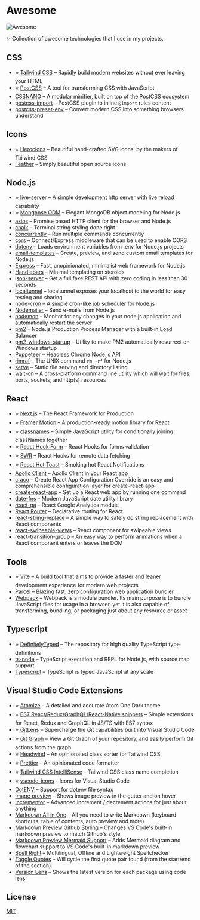 # Awesome

![Awesome](https://cdn.rawgit.com/sindresorhus/awesome/d7305f38d29fed78fa85652e3a63e154dd8e8829/media/badge.svg)

✨ Collection of awesome technologies that I use in my projects.

## CSS

- ⭐️ [Tailwind CSS](https://tailwindcss.com) – Rapidly build modern websites without ever leaving your HTML
- ⭐️ [PostCSS](https://postcss.org) – A tool for transforming CSS with JavaScript
- [CSSNANO](https://cssnano.co) – A modular minifier, built on top of the PostCSS ecosystem
- [postcss-import](https://github.com/postcss/postcss-import) – PostCSS plugin to inline `@import` rules content
- [postcss-preset-env](https://preset-env.cssdb.org) – Convert modern CSS into something browsers understand

## Icons

- ⭐️ [Herocions](https://heroicons.com) – Beautiful hand-crafted SVG icons, by the makers of Tailwind CSS
- [Feather](https://feathericons.com) – Simply beautiful open source icons

## Node.js

- ⭐️ [live-server](https://github.com/tapio/live-server) – A simple development http server with live reload capability
- ⭐️ [Mongoose ODM](https://mongoosejs.com) – Elegant MongoDB object modeling for Node.js
- [axios](https://github.com/axios/axios) – Promise based HTTP client for the browser and Node.js
- [chalk](https://github.com/chalk/chalk) – Terminal string styling done right
- [concurrently](https://github.com/kimmobrunfeldt/concurrently) – Run multiple commands concurrently
- [cors](https://github.com/expressjs/cors) – Connect/Express middleware that can be used to enable CORS
- [dotenv](https://github.com/motdotla/dotenv) – Loads environment variables from .env for Node.js projects
- [email-templates](https://email-templates.js.org) – Create, preview, and send custom email templates for Node.js
- [Express](https://expressjs.com) – Fast, unopinionated, minimalist web framework for Node.js
- [Handlebars](https://handlebarsjs.com) – Minimal templating on steroids
- [json-server](https://github.com/typicode/json-server) – Get a full fake REST API with zero coding in less than 30 seconds
- [localtunnel](https://github.com/localtunnel/localtunnel) – localtunnel exposes your localhost to the world for easy testing and sharing
- [node-cron](https://github.com/node-cron/node-cron) – A simple cron-like job scheduler for Node.js
- [Nodemailer](https://nodemailer.com) – Send e-mails from Node.js
- [nodemon](https://nodemon.io) – Monitor for any changes in your node.js application and automatically restart the server
- [pm2](https://github.com/Unitech/pm2) – Node.js Production Process Manager with a built-in Load Balancer
- [pm2-windows-startup](https://github.com/marklagendijk/node-pm2-windows-startup) – Utility to make PM2 automatically resurrect on Windows startup
- [Puppeteer](https://pptr.dev) – Headless Chrome Node.js API
- [rimraf](https://github.com/isaacs/rimraf) – The UNIX command `rm -rf` for Node.js
- [serve](https://github.com/vercel/serve) – Static file serving and directory listing
- [wait-on](https://github.com/jeffbski/wait-on) – A cross-platform command line utility which will wait for files, ports, sockets, and http(s) resources

## React

- ⭐️ [Next.js](https://nextjs.org) – The React Framework for Production
- ⭐️ [Framer Motion](https://www.framer.com/motion) – A production-ready motion library for React
- ⭐️ [classnames](https://github.com/JedWatson/classnames) – Simple JavaScript utility for conditionally joining classNames together
- ⭐️ [React Hook Form](https://react-hook-form.com) – React Hooks for forms validation
- ⭐️ [SWR](https://swr.vercel.app) – React Hooks for remote data fetching
- ⭐️ [React Hot Toast](https://react-hot-toast.com) – Smoking hot React Notifications
- [Apollo Client](https://www.apollographql.com/docs/react) – Apollo Client in your React app
- [craco](https://github.com/gsoft-inc/craco) – Create React App Configuration Override is an easy and comprehensible configuration layer for create-react-app
- [create-react-app](https://create-react-app.dev) – Set up a React web app by running one command
- [date-fns](https://date-fns.org) – Modern JavaScript date utility library
- [react-ga](https://github.com/react-ga/react-ga) – React Google Analytics module
- [React Router](https://reactrouter.com) – Declarative routing for React
- [react-string-replace](https://github.com/iansinnott/react-string-replace) – A simple way to safely do string replacement with React components
- [react-swipeable-views](https://react-swipeable-views.com) – React component for swipeable views
- [react-transition-group](https://reactcommunity.org/react-transition-group) – An easy way to perform animations when a React component enters or leaves the DOM

## Tools

- ⭐️ [Vite](https://vitejs.dev) – A build tool that aims to provide a faster and leaner development experience for modern web projects
- [Parcel](https://parceljs.org) – Blazing fast, zero configuration web application bundler
- [Webpack](https://webpack.js.org) – Webpack is a module bundler. Its main purpose is to bundle JavaScript files for usage in a browser, yet it is also capable of transforming, bundling, or packaging just about any resource or asset

## Typescript

- ⭐️ [DefinitelyTyped](https://definitelytyped.org) – The repository for high quality TypeScript type definitions
- [ts-node](https://github.com/TypeStrong/ts-node) – TypeScript execution and REPL for Node.js, with source map support
- [Typescript](https://www.typescriptlang.org) – TypeScript is typed JavaScript at any scale

## Visual Studio Code Extensions

- ⭐️ [Atomize](https://marketplace.visualstudio.com/items?itemName=emroussel.atomize-atom-one-dark-theme) – A detailed and accurate Atom One Dark theme
- ⭐️ [ES7 React/Redux/GraphQL/React-Native snippets](https://marketplace.visualstudio.com/items?itemName=dsznajder.es7-react-js-snippets) – Simple extensions for React, Redux and GraphQL in JS/TS with ES7 syntax
- ⭐️ [GitLens](https://marketplace.visualstudio.com/items?itemName=eamodio.gitlens) – Supercharge the Git capabilities built into Visual Studio Code
- ⭐️ [Git Graph](https://marketplace.visualstudio.com/items?itemName=mhutchie.git-graph) – View a Git Graph of your repository, and easily perform Git actions from the graph
- ⭐️ [Headwind](https://marketplace.visualstudio.com/items?itemName=heybourn.headwind) – An opinionated class sorter for Tailwind CSS
- ⭐️ [Prettier](https://marketplace.visualstudio.com/items?itemName=esbenp.prettier-vscode) – An opinionated code formatter
- ⭐️ [Tailwind CSS IntelliSense](https://marketplace.visualstudio.com/items?itemName=bradlc.vscode-tailwindcss) – Tailwind CSS class name completion
- ⭐️ [vscode-icons](https://marketplace.visualstudio.com/items?itemName=vscode-icons-team.vscode-icons) – Icons for Visual Studio Code
- [DotENV](https://marketplace.visualstudio.com/items?itemName=mikestead.dotenv) – Support for dotenv file syntax
- [Image preview](https://marketplace.visualstudio.com/items?itemName=kisstkondoros.vscode-gutter-preview) – Shows image preview in the gutter and on hover
- [Incrementor](https://marketplace.visualstudio.com/items?itemName=nmsmith89.incrementor) – Advanced increment / decrement actions for just about anything
- [Markdown All in One](https://marketplace.visualstudio.com/items?itemName=yzhang.markdown-all-in-one) – All you need to write Markdown (keyboard shortcuts, table of contents, auto preview and more)
- [Markdown Preview Github Styling](https://marketplace.visualstudio.com/items?itemName=bierner.markdown-preview-github-styles) – Changes VS Code's built-in markdown preview to match Github's style
- [Markdown Preview Mermaid Support](https://marketplace.visualstudio.com/items?itemName=bierner.markdown-mermaid) – Adds Mermaid diagram and flowchart support to VS Code's built-in markdown preview
- [Spell Right](https://marketplace.visualstudio.com/items?itemName=ban.spellright) – Multilingual, Offline and Lightweight Spellchecker
- [Toggle Quotes](https://marketplace.visualstudio.com/items?itemName=BriteSnow.vscode-toggle-quotes) – Will cycle the first quote pair found (from the start/end of the section)
- [Version Lens](https://marketplace.visualstudio.com/items?itemName=pflannery.vscode-versionlens) – Shows the latest version for each package using code lens

## License

[MIT](LICENSE)
